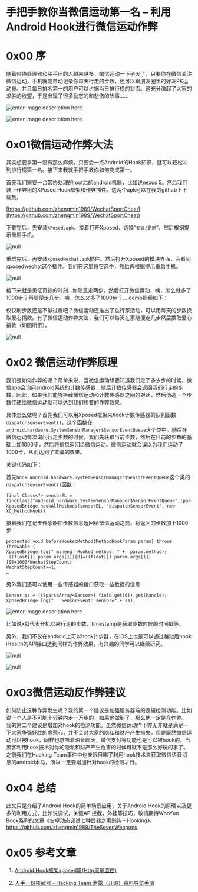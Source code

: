 # 手把手教你当微信运动第一名 – 利用Android Hook进行微信运动作弊

0x00 序
=====

随着带协处理器和买手环的人越来越多，微信运动一下子火了，只要你在微信关注微信运动，手机就能自动记录你每天行走的步数，还可以跟朋友圈里的好友PK运动量。并且每日排名第一的用户可以占据当日排行榜的封面。这充分激起了大家的求胜的欲望，于是出现了很多励志的和悲伤的故事……

![enter image description here](http://drops.javaweb.org/uploads/images/d9dc7859813e19cfe396e593567d972828fcd0e1.jpg)

![enter image description here](http://drops.javaweb.org/uploads/images/3f096d7ed244695c59212e57befc74f6b7a7c2bd.jpg)

0x01微信运动作弊大法
=====

其实想要拿第一没有那么麻烦，只要会一点Android的Hook知识，就可以轻松冲到排行榜第一名。接下来我就手把手教你如何变成第一。

首先我们需要一台带协处理的root后的android机器，比如说nexus 5。然后我们装上作弊用的XPosed Hook框架和作弊插件。这两个apk可以在我的github上下载到。

[https://github.com/zhengmin1989/WechatSportCheat](https://github.com/zhengmin1989/WechatSportCheat)

下载完后，先安装`XPosed.apk`。接着打开Xposed，选择“`安装/更新`”，然后根据提示重启手机。

![null](http://drops.javaweb.org/uploads/images/037449dd5f3c151b76d96139a95d86ebf1b657a3.jpg)

重启完后，再安装`xposedwechat.apk`插件。然后打开Xposed的模块界面，会看到xposedwechat这个插件。我们在这里将它选中，然后再根据提示重启手机。

![null](http://drops.javaweb.org/uploads/images/bbbdec8aedbed9caae690b5051139f0511b581fc.jpg)

接下来就是见证奇迹的时刻…你随意走两步，然后打开微信运动，咦，怎么就多了1000步？再随便走几步，咦，怎么又多了1000步？… demo视频如下：

仅仅刷步数还是不够过瘾吧？微信运动还推出了益行家活动，可以用每天的步数换取爱心捐款。有了微信运动作弊大法，我们可以每天在家随便走几步然后换取爱心捐款（如图所示）。

![null](http://drops.javaweb.org/uploads/images/e75b5a5c1e3380aba59b6393e1d85a4b0d222fb8.jpg)

0x02 微信运动作弊原理
=====

我们是如何作弊的呢？简单来说，当微信运动想要知道我们走了多少步的时候，微信app会询问android系统的计数传感器，随后计数传感器会返回我们行走的步数。因此，如果我们能够拦截微信运动和计数传感器之间的对话，然后伪造一个步数传递给微信运动就可以达到我们想要的作弊效果。

具体怎么做呢？首先我们可以用Xposed框架来hook计数传感器的队列函数`dispatchSensorEvent()`，这个函数在`android.hardware.SystemSensorManager$SensorEventQueue`这个类中。随后在微信运动每次询问行走步数的时候，我们先获取当前步数，然后在目前的步数的基础上加1000步，然后将信息返回给微信运动。微信运动就会误以为我们运动了1000步，从而达到了欺骗的效果。

关键代码如下：

首先`hook android.hardware.SystemSensorManager$SensorEventQueue`这个类的`dispatchSensorEvent()`函数：

```
final Class<?> sensorEL = findClass("android.hardware.SystemSensorManager$SensorEventQueue",lpparam.classLoader);
XposedBridge.hookAllMethods(sensorEL, "dispatchSensorEvent", new XC_MethodHook() 

```

接着我们在记步传感器把步数信息返回给微信运动之前，将返回的步数加上1000步：

```
protected void beforeHookedMethod(MethodHookParam param) throws
Throwable {
XposedBridge.log(" mzheng  Hooked method: " +  param.method);
 ((float[]) param.args[1])[0]=((float[]) param.args[1])[0]+1000*WechatStepCount;
WechatStepCount+=1;
…

```

另外我们还可以使用一些传感器的接口获取一些数据的信息：

```
Sensor ss = ((SparseArray<Sensor>) field.get(0)).get(handle);                            
XposedBridge.log("   SensorEvent: sensor=" + ss);

```

![enter image description here](http://drops.javaweb.org/uploads/images/1595c859f1d6b0b68aac045587339c97c875cb9f.jpg)

比如说x就代表开机以来行走的步数，timestamp是获取步数时候的时间戳等。

另外，我们不仅在android上可以hook计步器，在iOS上也是可以通过越狱后hook iHealth的API接口达到同样的作弊效果，有兴趣的同学可以继续研究。

![null](http://drops.javaweb.org/uploads/images/5b0be18eb8c56c7ef8f93ad1b0705d4dba889267.jpg)

![null](http://drops.javaweb.org/uploads/images/70eae80dd7ca65d3c3ea9246c07046cf7b1d5035.jpg)

0x03微信运动反作弊建议
=====

如何防止这种作弊发生呢？我的第一个建议是加强服务器端的逻辑检测功能。比如说一个人是不可能十分钟内走一万步的，如果他做到了，那么他一定是在作弊。 我的第二个建议是增加对hook的检测功能。虽然微信运动作下弊无非就是满足一下大家争强好胜的虚荣心，并不会对大家的隐私和财产产生损失。但是既然微信运动可以被hook，同样也意味着语音聊天，微信支付等功能也是可以被hook的，当黑客利用hook技术对你的隐私和财产产生危害的时候可就不是那么好玩的事了。之前我们在Hacking Team事件中也亲眼目睹了利用hook技术来获取微信语音消息的android木马，所以一定要增加针对hook的检测才行。

0x04 总结
=====

此文只是介绍了Android Hook的简单场景应用，关于Android Hook的原理以及更多的利用方式，比如说调试，关键API拦截，外挂等技巧，敬请期待WooYun Book系列的文章《安卓动态调试七种武器之离别钩 - Hooking》。 https://github.com/zhengmin1989/TheSevenWeapons

0x05 参考文章
=====

1.  [Android.Hook框架xposed篇(Http流量监控)](http://drops.wooyun.org/tips/7488)
    
2.  [人手一份核武器 - Hacking Team 泄露（开源）资料导览手册](http://drops.wooyun.org/news/6977)